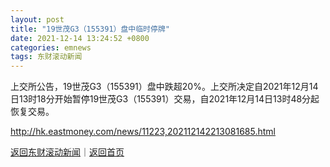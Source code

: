 ```yaml
---
layout: post
title: "19世茂G3（155391）盘中临时停牌"
date: 2021-12-14 13:24:52 +0800
categories: emnews
tags: 东财滚动新闻
---
```


上交所公告，19世茂G3（155391）盘中跌超20%。上交所决定自2021年12月14日13时18分开始暂停19世茂G3（155391）交易，自2021年12月14日13时48分起恢复交易。

<http://hk.eastmoney.com/news/11223,202112142213081685.html>

[返回东财滚动新闻](//finews.withounder.com/emnews/)｜[返回首页](//finews.withounder.com/)